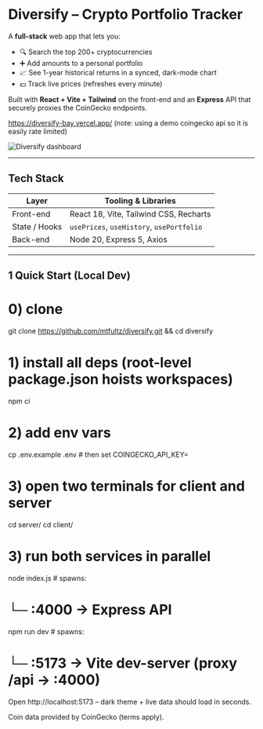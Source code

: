 # Diversify – Crypto Portfolio Tracker

A **full-stack** web app that lets you:

- 🔍 Search the top 200+ cryptocurrencies
- ➕ Add amounts to a personal portfolio
- 📈 See 1-year historical returns in a synced, dark-mode chart
- 💵 Track live prices (refreshes every minute)

Built with **React + Vite + Tailwind** on the front-end and an **Express** API that securely proxies the CoinGecko endpoints.

https://diversify-bay.vercel.app/
(note: using a demo coingecko api so it is easily rate limited)

![Diversify dashboard](https://github.com/user-attachments/assets/fdca14e6-2f1b-4cfc-ad5c-3ed16f903f50)

---

## Tech Stack

| Layer         | Tooling & Libraries                       |
| ------------- | ----------------------------------------- |
| Front-end     | React 18, Vite, Tailwind CSS, Recharts    |
| State / Hooks | `usePrices`, `useHistory`, `usePortfolio` |
| Back-end      | Node 20, Express 5, Axios                 |

---

## 1 Quick Start (Local Dev)

# 0) clone

git clone https://github.com/mtfultz/diversify.git && cd diversify

# 1) install all deps (root-level package.json hoists workspaces)

npm ci

# 2) add env vars

cp .env.example .env # then set COINGECKO_API_KEY=<your key>

# 3) open two terminals for client and server

cd server/
cd client/

# 3) run both services in parallel

node index.js # spawns:

# └─ :4000 → Express API

npm run dev # spawns:

# └─ :5173 → Vite dev-server (proxy /api → :4000)

Open http://localhost:5173 – dark theme + live data should load in seconds.

Coin data provided by CoinGecko (terms apply).
